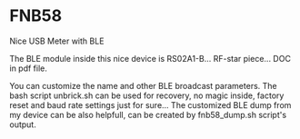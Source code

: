 # FNB58
Nice USB Meter with BLE

The BLE module inside this nice device is RS02A1-B... RF-star piece... DOC in pdf file.

You can customize the name and other BLE broadcast parameters.
The bash script unbrick.sh can be used for recovery, no magic inside, factory reset and baud rate settings just for sure...
The customized BLE dump from my device can be also helpfull, can be created by fnb58_dump.sh script's output.
